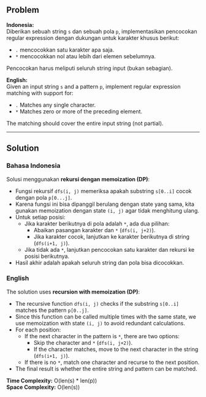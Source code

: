 ## Problem

**Indonesia:**  
Diberikan sebuah string `s` dan sebuah pola `p`, implementasikan pencocokan regular expression dengan dukungan untuk karakter khusus berikut:
- `.` mencocokkan satu karakter apa saja.
- `*` mencocokkan nol atau lebih dari elemen sebelumnya.

Pencocokan harus meliputi seluruh string input (bukan sebagian).

**English:**  
Given an input string `s` and a pattern `p`, implement regular expression matching with support for:
- `.` Matches any single character.
- `*` Matches zero or more of the preceding element.

The matching should cover the entire input string (not partial).

---

## Solution

### Bahasa Indonesia

Solusi menggunakan **rekursi dengan memoization (DP)**:
- Fungsi rekursif `dfs(i, j)` memeriksa apakah substring `s[0..i]` cocok dengan pola `p[0...j]`.
- Karena fungsi ini bisa dipanggil berulang dengan state yang sama, kita gunakan memoization dengan state `(i, j)` agar tidak menghitung ulang.
- Untuk setiap posisi:
  - Jika karakter berikutnya di pola adalah `*`, ada dua pilihan:
    - Abaikan pasangan karakter dan `*` (`dfs(i, j+2)`).
    - Jika karakter cocok, lanjutkan ke karakter berikutnya di string (`dfs(i+1, j)`).
  - Jika tidak ada `*`, lanjutkan pencocokan satu karakter dan rekursi ke posisi berikutnya.
- Hasil akhir adalah apakah seluruh string dan pola bisa dicocokkan.

### English

The solution uses **recursion with memoization (DP)**:
- The recursive function `dfs(i, j)` checks if the substring `s[0..i]` matches the pattern `p[0..j]`.
- Since this function can be called multiple times with the same state, we use memoization with state `(i, j)` to avoid redundant calculations.
- For each position:
  - If the next character in the pattern is `*`, there are two options:
    - Skip the character and `*` (`dfs(i, j+2)`).
    - If the character matches, move to the next character in the string (`dfs(i+1, j)`).
  - If there is no `*`, match one character and recurse to the next position.
- The final result is whether the entire string and pattern can be matched.

**Time Complexity:** O(len(s) * len(p))  
**Space Complexity:** O(len(s))